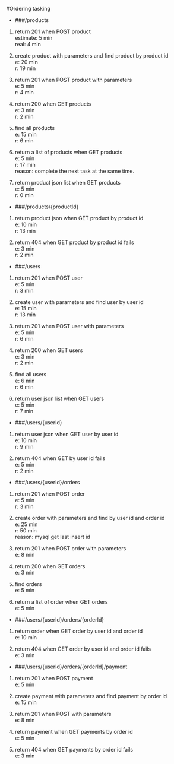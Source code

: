 #Ordering tasking

* ###/products

1. return 201 when POST product  
 estimate: 5 min  
 real: 4 min

2. create product with parameters and find product by product id  
 e: 20 min  
 r: 19 min
  
3. return 201 when POST product with parameters  
 e: 5 min  
 r: 4 min
  

4. return 200 when GET products  
 e: 3 min  
 r: 2 min
  

5. find all products  
 e: 15 min  
 r: 6 min
  
  
6. return a list of products when GET products  
 e: 5 min  
 r: 17 min  
 reason: complete the next task at the same time.
    
    
7. return product json list when GET products  
 e: 5 min  
 r: 0 min

* ###/products/{productId}

1. return product json when GET product by product id  
 e: 10 min  
 r: 13 min  
  
2. return 404 when GET product by product id fails  
 e: 3 min  
 r: 2 min
  
 

* ###/users

1. return 201 when POST user  
 e: 5 min  
 r: 3 min
 
2. create user with parameters and find user by user id  
 e: 15 min  
 r: 13 min
  
3. return 201 when POST user with parameters  
 e: 5 min  
 r: 6 min
 
4. return 200 when GET users  
 e: 3 min  
 r: 2 min
  
 
5. find all users  
 e: 6 min  
 r: 6 min
  
 
6. return user json list when GET users  
 e: 5 min  
 r: 7 min
  
 

* ###/users/{userId}

1. return user json when GET user by user id  
e: 10 min  
r: 9 min
 
 
2. return 404 when GET by user id fails  
 e: 5 min  
 r: 2 min
  


* ###/users/{userId}/orders

1. return 201 when POST order  
 e: 5 min  
 r: 3 min
  

2. create order with parameters and find by user id and order id  
 e: 25 min  
 r: 50 min  
 reason: mysql get last insert id
    

3. return 201 when POST order with parameters  
 e: 8 min  
    
   
4. return 200 when GET orders  
 e: 3 min  
  
 
5. find orders  
 e: 5 min  
  

6. return a list of order when GET orders  
 e: 5 min  
    
 

* ###/users/{userId}/orders/{orderId}

1. return order when GET order by user id and order id  
 e: 10 min  
   

2. return 404 when GET order by user id and order id fails  
 e: 3 min  
  
 
* ###/users/{userId}/orders/{orderId}/payment

1. return 201 when POST payment  
 e: 5 min  
  
 
2. create payment with parameters and find payment by order id  
 e: 15 min  
  

3. return 201 when POST with parameters  
 e: 8 min  
  

4. return payment when GET payments by order id   
 e: 5 min  
  
 
5. return 404 when GET payments by  order id fails  
 e: 3 min  
  
